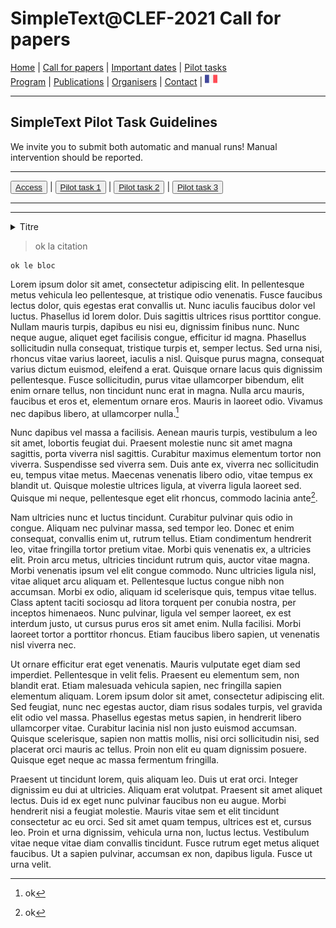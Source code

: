 # SimpleText@CLEF-2021 Call for papers

[Home](https://simpletext-madics.github.io/2021/clef/en) | [Call for papers](https://simpletext-madics.github.io/2021/clef/en/CFP) | [Important dates](https://simpletext-madics.github.io/2021/clef/en/dates) | [Pilot tasks](https://simpletext-madics.github.io/2021/clef/en/tasks)  
[Program](https://simpletext-madics.github.io/2021/clef/en/program) | [Publications](https://simpletext-madics.github.io/2021/clef/en/publications) | [Organisers](https://simpletext-madics.github.io/2021/clef/en/organisers) | [Contact](https://simpletext-madics.github.io/2021/clef/en/contact) | [<img src="FR.png" width="20">](https://simpletext-madics.github.io/2021/clef/fr/task1)

---

## SimpleText Pilot Task Guidelines

We invite you to submit both automatic and manual runs! Manual intervention should be reported.

---

<button class="button-save large">[Access](https://simpletext-madics.github.io/2021/clef/en/tasks)</button> | <button class="button-save large">[Pilot task 1](https://simpletext-madics.github.io/2021/clef/en/task1)</button> | <button class="button-save large">[Pilot task 2](https://simpletext-madics.github.io/2021/clef/en/task2)</button> | <button class="button-save large">[Pilot task 3](https://simpletext-madics.github.io/2021/clef/en/task3)</button>


---
---

<details>
<summary>Titre</summary>
<br>
Information supplémentaire
  
  Autre information
</details>

> ok la citation

    ok le bloc
    
Lorem ipsum dolor sit amet, consectetur adipiscing elit. In pellentesque metus vehicula leo pellentesque, at tristique odio venenatis. Fusce faucibus lectus dolor, quis egestas erat convallis ut. Nunc iaculis faucibus dolor vel luctus. Phasellus id lorem dolor. Duis sagittis ultrices risus porttitor congue. Nullam mauris turpis, dapibus eu nisi eu, dignissim finibus nunc. Nunc neque augue, aliquet eget facilisis congue, efficitur id magna. Phasellus sollicitudin nulla consequat, tristique turpis et, semper lectus. Sed urna nisi, rhoncus vitae varius laoreet, iaculis a nisl. Quisque purus magna, consequat varius dictum euismod, eleifend a erat. Quisque ornare lacus quis dignissim pellentesque. Fusce sollicitudin, purus vitae ullamcorper bibendum, elit enim ornare tellus, non tincidunt nunc erat in magna. Nulla arcu mauris, faucibus et eros et, elementum ornare eros. Mauris in laoreet odio. Vivamus nec dapibus libero, at ullamcorper nulla.[^1]

Nunc dapibus vel massa a facilisis. Aenean mauris turpis, vestibulum a leo sit amet, lobortis feugiat dui. Praesent molestie nunc sit amet magna sagittis, porta viverra nisl sagittis. Curabitur maximus elementum tortor non viverra. Suspendisse sed viverra sem. Duis ante ex, viverra nec sollicitudin eu, tempus vitae metus. Maecenas venenatis libero odio, vitae tempus ex blandit ut. Quisque molestie ultrices ligula, at viverra ligula laoreet sed. Quisque mi neque, pellentesque eget elit rhoncus, commodo lacinia ante[^2].

Nam ultricies nunc et luctus tincidunt. Curabitur pulvinar quis odio in congue. Aliquam nec pulvinar massa, sed tempor leo. Donec et enim consequat, convallis enim ut, rutrum tellus. Etiam condimentum hendrerit leo, vitae fringilla tortor pretium vitae. Morbi quis venenatis ex, a ultricies elit. Proin arcu metus, ultricies tincidunt rutrum quis, auctor vitae magna. Morbi venenatis ipsum vel elit congue commodo. Nunc ultricies ligula nisl, vitae aliquet arcu aliquam et. Pellentesque luctus congue nibh non accumsan. Morbi ex odio, aliquam id scelerisque quis, tempus vitae tellus. Class aptent taciti sociosqu ad litora torquent per conubia nostra, per inceptos himenaeos. Nunc pulvinar, ligula vel semper laoreet, ex est interdum justo, ut cursus purus eros sit amet enim. Nulla facilisi. Morbi laoreet tortor a porttitor rhoncus. Etiam faucibus libero sapien, ut venenatis nisl viverra nec.

Ut ornare efficitur erat eget venenatis. Mauris vulputate eget diam sed imperdiet. Pellentesque in velit felis. Praesent eu elementum sem, non blandit erat. Etiam malesuada vehicula sapien, nec fringilla sapien elementum aliquam. Lorem ipsum dolor sit amet, consectetur adipiscing elit. Sed feugiat, nunc nec egestas auctor, diam risus sodales turpis, vel gravida elit odio vel massa. Phasellus egestas metus sapien, in hendrerit libero ullamcorper vitae. Curabitur lacinia nisl non justo euismod accumsan. Quisque scelerisque, sapien non mattis mollis, nisi orci sollicitudin nisi, sed placerat orci mauris ac tellus. Proin non elit eu quam dignissim posuere. Quisque eget neque ac massa fermentum fringilla.

Praesent ut tincidunt lorem, quis aliquam leo. Duis ut erat orci. Integer dignissim eu dui at ultricies. Aliquam erat volutpat. Praesent sit amet aliquet lectus. Duis id ex eget nunc pulvinar faucibus non eu augue. Morbi hendrerit nisi a feugiat molestie. Mauris vitae sem et elit tincidunt consectetur ac eu orci. Sed sit amet quam tempus, ultrices est et, cursus leo. Proin et urna dignissim, vehicula urna non, luctus lectus. Vestibulum vitae neque vitae diam convallis tincidunt. Fusce rutrum eget metus aliquet faucibus. Ut a sapien pulvinar, accumsan ex non, dapibus ligula. Fusce ut urna velit.

[^1]: ok
[^2]: ok
